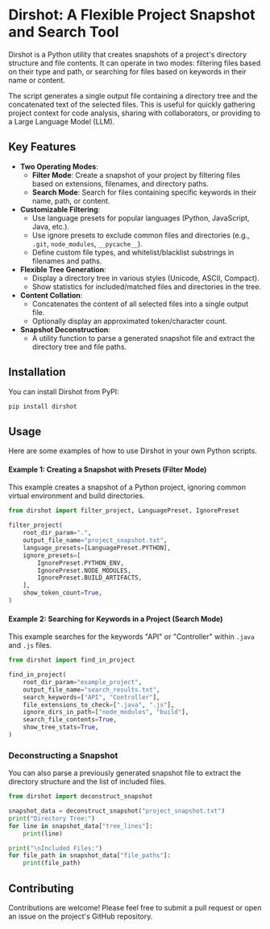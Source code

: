 # Dirshot: A Flexible Project Snapshot and Search Tool

Dirshot is a Python utility that creates snapshots of a project's directory structure and file contents. It can operate in two modes: filtering files based on their type and path, or searching for files based on keywords in their name or content.

The script generates a single output file containing a directory tree and the concatenated text of the selected files. This is useful for quickly gathering project context for code analysis, sharing with collaborators, or providing to a Large Language Model (LLM).

## Key Features

*   **Two Operating Modes**:
    *   **Filter Mode**: Create a snapshot of your project by filtering files based on extensions, filenames, and directory paths.
    *   **Search Mode**: Search for files containing specific keywords in their name, path, or content.
*   **Customizable Filtering**:
    *   Use language presets for popular languages (Python, JavaScript, Java, etc.).
    *   Use ignore presets to exclude common files and directories (e.g., `.git`, `node_modules`, `__pycache__`).
    *   Define custom file types, and whitelist/blacklist substrings in filenames and paths.
*   **Flexible Tree Generation**:
    *   Display a directory tree in various styles (Unicode, ASCII, Compact).
    *   Show statistics for included/matched files and directories in the tree.
*   **Content Collation**:
    *   Concatenates the content of all selected files into a single output file.
    *   Optionally display an approximated token/character count.
*   **Snapshot Deconstruction**:
    *   A utility function to parse a generated snapshot file and extract the directory tree and file paths.

## Installation

You can install Dirshot from PyPI:

```bash
pip install dirshot
```



## Usage

Here are some examples of how to use Dirshot in your own Python scripts.

#### Example 1: Creating a Snapshot with Presets (Filter Mode)

This example creates a snapshot of a Python project, ignoring common virtual environment and build directories.

```python
from dirshot import filter_project, LanguagePreset, IgnorePreset

filter_project(
    root_dir_param=".",
    output_file_name="project_snapshot.txt",
    language_presets=[LanguagePreset.PYTHON],
    ignore_presets=[
        IgnorePreset.PYTHON_ENV,
        IgnorePreset.NODE_MODULES,
        IgnorePreset.BUILD_ARTIFACTS,
    ],
    show_token_count=True,
)
```

#### Example 2: Searching for Keywords in a Project (Search Mode)

This example searches for the keywords "API" or "Controller" within `.java` and `.js` files.

```python
from dirshot import find_in_project

find_in_project(
    root_dir_param="example_project",
    output_file_name="search_results.txt",
    search_keywords=["API", "Controller"],
    file_extensions_to_check=[".java", ".js"],
    ignore_dirs_in_path=["node_modules", "build"],
    search_file_contents=True,
    show_tree_stats=True,
)
```

### Deconstructing a Snapshot

You can also parse a previously generated snapshot file to extract the directory structure and the list of included files.

```python
from dirshot import deconstruct_snapshot

snapshot_data = deconstruct_snapshot("project_snapshot.txt")
print("Directory Tree:")
for line in snapshot_data["tree_lines"]:
    print(line)

print("\nIncluded Files:")
for file_path in snapshot_data["file_paths"]:
    print(file_path)
```

## Contributing

Contributions are welcome! Please feel free to submit a pull request or open an issue on the project's GitHub repository.
